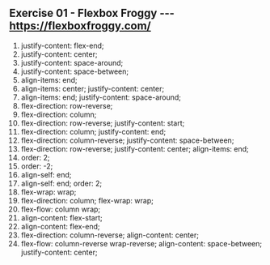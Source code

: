 ## Exercise 01 - Flexbox Froggy --- https://flexboxfroggy.com/

1. justify-content: flex-end;
2. justify-content: center;
3. justify-content: space-around;
4. justify-content: space-between;
5. align-items: end;
6. align-items: center;
  justify-content: center;
7. align-items: end;
justify-content: space-around;
8. flex-direction: row-reverse;
9. flex-direction: column;
10. flex-direction: row-reverse;
justify-content: start;
11. flex-direction: column;
justify-content: end;
12. flex-direction: column-reverse;
justify-content: space-between;
13. flex-direction: row-reverse;
justify-content: center;
align-items: end;
14. order: 2;
15. order: -2;
16. align-self: end;
17. align-self: end;
order: 2;
18. flex-wrap: wrap;
19. flex-direction: column;
flex-wrap: wrap;
20. flex-flow: column wrap;
21. align-content: flex-start;
22. align-content: flex-end;
23. flex-direction: column-reverse;
align-content: center;
24. flex-flow: column-reverse wrap-reverse;
align-content: space-between;
justify-content: center;

